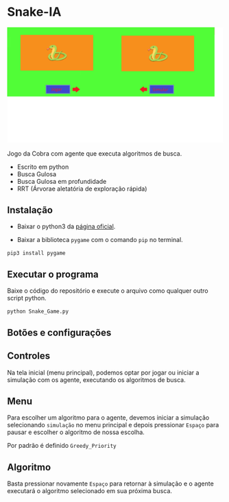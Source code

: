 # Snake-IA

![Menu Background](imgs/snake.png)

Jogo da Cobra com agente que executa algoritmos de busca.

* Escrito em python
* Busca Gulosa
* Busca Gulosa em profundidade
* RRT (Árvorae aletatória de exploração rápida)


## Instalação

* Baixar o python3 da [página oficial](https://www.python.org/downloads/).

* Baixar a biblioteca `pygame` com o comando `pip` no terminal.

```
pip3 install pygame
```

## Executar o programa
Baixe o código do repositório e execute o arquivo como qualquer outro script python.
```
python Snake_Game.py
```

## Botões e configurações

## Controles

Na tela inicial (menu principal), podemos optar por jogar ou iniciar a simulação com os agente, executando os algoritmos de busca.

## Menu

Para escolher um algoritmo para o agente, devemos iniciar a simulação selecionando `simulação` no menu principal e depois pressionar `Espaço` para pausar e escolher o algoritmo de nossa escolha.

Por padrão é definido `Greedy_Priority`

## Algoritmo

Basta pressionar novamente `Espaço` para retornar à simulação e o agente executará o algoritmo selecionado em sua próxima busca.



